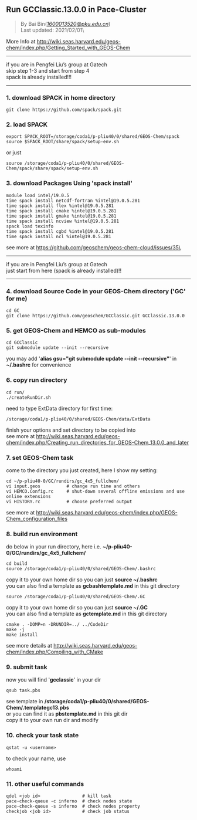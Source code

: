 ## Run GCClassic.13.0.0 in Pace-Cluster
> By Bai Bin(*1600013520@pku.edu.cn*)\
> Last updated: 2021/02/01\

More Info at http://wiki.seas.harvard.edu/geos-chem/index.php/Getting_Started_with_GEOS-Chem
********************************************************************
if you are in Pengfei Liu’s group at Gatech\
skip step 1-3 and start from step 4\
spack is already installed!!!
********************************************************************
### 1. download SPACK in home directory
```
git clone https://github.com/spack/spack.git
```
### 2. load SPACK
```
export SPACK_ROOT=/storage/coda1/p-pliu40/0/shared/GEOS-Chem/spack
source $SPACK_ROOT/share/spack/setup-env.sh
```
or just
```
source /storage/coda1/p-pliu40/0/shared/GEOS-Chem/spack/share/spack/setup-env.sh
```
### 3. download Packages Using 'spack install'
```
module load intel/19.0.5
time spack install netcdf-fortran %intel@19.0.5.281
time spack install flex %intel@19.0.5.281
time spack install cmake %intel@19.0.5.281
time spack install gmake %intel@19.0.5.281
time spack install ncview %intel@19.0.5.281
spack load texinfo
time spack install cgbd %intel@19.0.5.281
time spack install ncl %intel@19.0.5.281
```
see more at  https://github.com/geoschem/geos-chem-cloud/issues/35\
********************************************************************
if you are in Pengfei Liu’s group at Gatech\
just start from here (spack is already installed)!!
********************************************************************
### 4. download Source Code in your GEOS-Chem directory ('GC' for me)
```
cd GC
git clone https://github.com/geoschem/GCClassic.git GCClassic.13.0.0
```
### 5. get GEOS-Chem and HEMCO as sub-modules
```
cd GCClassic
git submodule update --init --recursive
```
you may add '**alias gsu="git submodule update --init --recursive"**' in **~/.bashrc** for convenience
### 6. copy run directory
```
cd run/
./createRunDir.sh
```
need to type ExtData directory for first time:
```
/storage/coda1/p-pliu40/0/shared/GEOS-Chem/data/ExtData
```
finish your options and set directory to be copied into\
see more at http://wiki.seas.harvard.edu/geos-chem/index.php/Creating_run_directories_for_GEOS-Chem_13.0.0_and_later

### 7. set GEOS-Chem task
come to the directory you just created, here I show my setting:
```
cd ~/p-pliu40-0/GC/rundirs/gc_4x5_fullchem/
vi input.geos          # change run time and others
vi HEMCO.Config.rc     # shut-down several offline emissions and use online extensions
vi HISTORY.rc          # choose preferred output
```
see more at http://wiki.seas.harvard.edu/geos-chem/index.php/GEOS-Chem_configuration_files
### 8. build run environment
do below in your run directory, here i.e. **~/p-pliu40-0/GC/rundirs/gc_4x5_fullchem/**
```
cd build
source /storage/coda1/p-pliu40/0/shared/GEOS-Chem/.bashrc 
```
copy it to your own home dir so you can just **source ~/.bashrc**\
you can also find a template as **gcbashtemplate.md** in this git directory
```
source /storage/coda1/p-pliu40/0/shared/GEOS-Chem/.GC 
```
copy it to your own home dir so you can just **source ~/.GC**\
you can also find a template as **gctemplate.md** in this git directory
```
cmake . -DOMP=n -DRUNDIR=../ ../CodeDir
make -j
make install
```
see more details at http://wiki.seas.harvard.edu/geos-chem/index.php/Compiling_with_CMake

### 9. submit task
now you will find '**gcclassic**' in your dir
```
qsub task.pbs
```
see template in **/storage/coda1/p-pliu40/0/shared/GEOS-Chem/.templategc13.pbs**\
or you can find it as **pbstemplate.md** in this git dir\
copy it to your own run dir and modify
### 10. check your task state
```
qstat -u <username>
```
to check your name, use
```
whoami
```
### 11. other useful commands
```
qdel <job id>                # kill task
pace-check-queue -c inferno  # check nodes state
pace-check-queue -s inferno  # check nodes property
checkjob <job id>            # check job status
```
